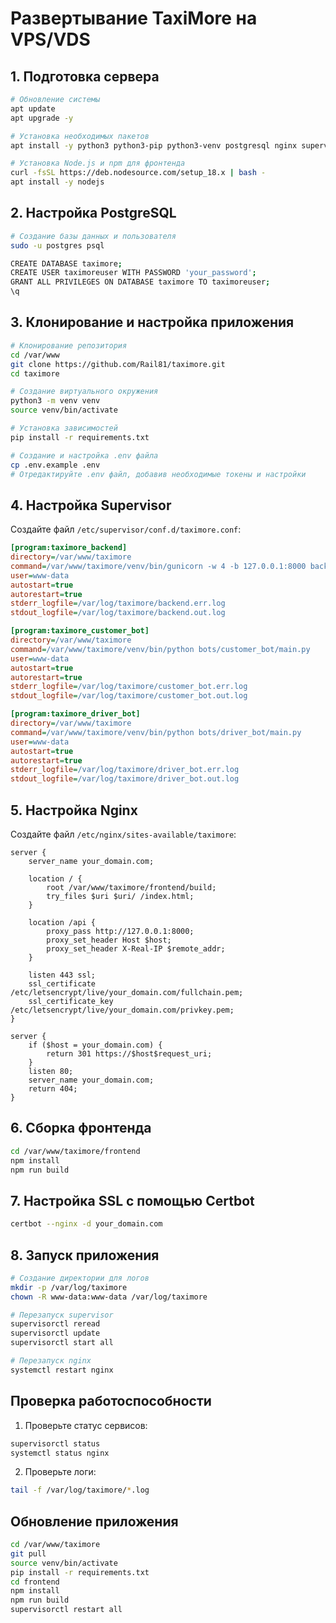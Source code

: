 # Развертывание TaxiMore на VPS/VDS

## 1. Подготовка сервера

```bash
# Обновление системы
apt update
apt upgrade -y

# Установка необходимых пакетов
apt install -y python3 python3-pip python3-venv postgresql nginx supervisor git certbot python3-certbot-nginx

# Установка Node.js и npm для фронтенда
curl -fsSL https://deb.nodesource.com/setup_18.x | bash -
apt install -y nodejs
```

## 2. Настройка PostgreSQL

```bash
# Создание базы данных и пользователя
sudo -u postgres psql

CREATE DATABASE taximore;
CREATE USER taximoreuser WITH PASSWORD 'your_password';
GRANT ALL PRIVILEGES ON DATABASE taximore TO taximoreuser;
\q
```

## 3. Клонирование и настройка приложения

```bash
# Клонирование репозитория
cd /var/www
git clone https://github.com/Rail81/taximore.git
cd taximore

# Создание виртуального окружения
python3 -m venv venv
source venv/bin/activate

# Установка зависимостей
pip install -r requirements.txt

# Создание и настройка .env файла
cp .env.example .env
# Отредактируйте .env файл, добавив необходимые токены и настройки
```

## 4. Настройка Supervisor

Создайте файл `/etc/supervisor/conf.d/taximore.conf`:

```ini
[program:taximore_backend]
directory=/var/www/taximore
command=/var/www/taximore/venv/bin/gunicorn -w 4 -b 127.0.0.1:8000 backend.app:create_app()
user=www-data
autostart=true
autorestart=true
stderr_logfile=/var/log/taximore/backend.err.log
stdout_logfile=/var/log/taximore/backend.out.log

[program:taximore_customer_bot]
directory=/var/www/taximore
command=/var/www/taximore/venv/bin/python bots/customer_bot/main.py
user=www-data
autostart=true
autorestart=true
stderr_logfile=/var/log/taximore/customer_bot.err.log
stdout_logfile=/var/log/taximore/customer_bot.out.log

[program:taximore_driver_bot]
directory=/var/www/taximore
command=/var/www/taximore/venv/bin/python bots/driver_bot/main.py
user=www-data
autostart=true
autorestart=true
stderr_logfile=/var/log/taximore/driver_bot.err.log
stdout_logfile=/var/log/taximore/driver_bot.out.log
```

## 5. Настройка Nginx

Создайте файл `/etc/nginx/sites-available/taximore`:

```nginx
server {
    server_name your_domain.com;

    location / {
        root /var/www/taximore/frontend/build;
        try_files $uri $uri/ /index.html;
    }

    location /api {
        proxy_pass http://127.0.0.1:8000;
        proxy_set_header Host $host;
        proxy_set_header X-Real-IP $remote_addr;
    }

    listen 443 ssl;
    ssl_certificate /etc/letsencrypt/live/your_domain.com/fullchain.pem;
    ssl_certificate_key /etc/letsencrypt/live/your_domain.com/privkey.pem;
}

server {
    if ($host = your_domain.com) {
        return 301 https://$host$request_uri;
    }
    listen 80;
    server_name your_domain.com;
    return 404;
}
```

## 6. Сборка фронтенда

```bash
cd /var/www/taximore/frontend
npm install
npm run build
```

## 7. Настройка SSL с помощью Certbot

```bash
certbot --nginx -d your_domain.com
```

## 8. Запуск приложения

```bash
# Создание директории для логов
mkdir -p /var/log/taximore
chown -R www-data:www-data /var/log/taximore

# Перезапуск supervisor
supervisorctl reread
supervisorctl update
supervisorctl start all

# Перезапуск nginx
systemctl restart nginx
```

## Проверка работоспособности

1. Проверьте статус сервисов:
```bash
supervisorctl status
systemctl status nginx
```

2. Проверьте логи:
```bash
tail -f /var/log/taximore/*.log
```

## Обновление приложения

```bash
cd /var/www/taximore
git pull
source venv/bin/activate
pip install -r requirements.txt
cd frontend
npm install
npm run build
supervisorctl restart all
```
